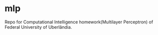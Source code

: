 # mlp
Repo for Computational Intelligence homework(Multilayer Perceptron) of Federal University of Uberlândia.
